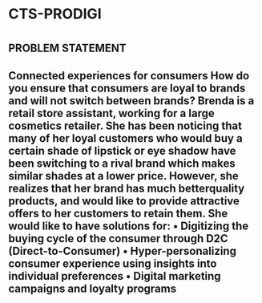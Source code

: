 <h1> CTS-PRODIGI <h1>
<h2> PROBLEM STATEMENT <h2>
<p>
Connected experiences for consumers
How do you ensure that consumers are loyal to brands and will not switch between brands? Brenda is a retail store assistant, working for a large cosmetics retailer. She has been noticing that many
of her loyal customers who would buy a certain shade of lipstick or eye shadow have been switching to a rival brand which makes similar shades at a lower price. However, she realizes that her brand has much betterquality products, and would like to provide attractive offers to her customers to retain them. She would like to have solutions for: 
• Digitizing the buying cycle of the consumer through D2C (Direct-to-Consumer) 
• Hyper-personalizing consumer experience using insights into individual preferences 
• Digital marketing campaigns and loyalty programs
</p>
